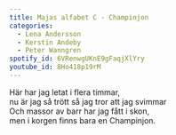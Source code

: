 ```yaml
---
title: Majas alfabet C - Champinjon
categories:
  - Lena Andersson
  - Kerstin Andeby
  - Peter Wanngren
spotify_id: 6VRenwgUKnE9gFaqjXlYry
youtube_id: 8Ho418p19rM
---
```

Här har jag letat i flera timmar,\
nu är jag så trött så jag tror att jag svimmar\
Och massor av barr har jag fått i skon,\
men i korgen finns bara en Champinjon.
